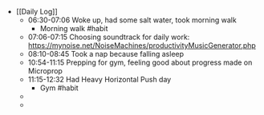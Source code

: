 - [[Daily Log]]
	- 06:30-07:06 Woke up, had some salt water, took morning walk
		- Morning walk #habit
	- 07:06-07:15 Choosing soundtrack for daily work: https://mynoise.net/NoiseMachines/productivityMusicGenerator.php
	- 08:10-08:45 Took a nap because falling asleep
	- 10:54-11:15 Prepping for gym, feeling good about progress made on Microprop
	- 11:15-12:32 Had Heavy Horizontal Push day
		- Gym #habit
	-
	-